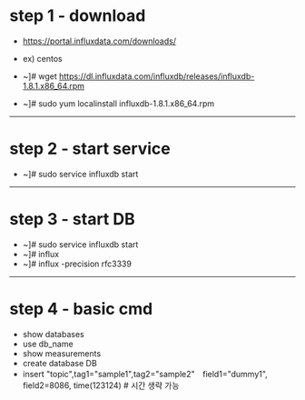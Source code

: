 # step 1 - download 
- https://portal.influxdata.com/downloads/

- ex) centos
- ~]# wget https://dl.influxdata.com/influxdb/releases/influxdb-1.8.1.x86_64.rpm
- ~]# sudo yum localinstall influxdb-1.8.1.x86_64.rpm 

---

# step 2 - start service
- ~]# sudo service influxdb start

---

# step 3 - start DB
- ~]# sudo service influxdb start
- ~]# influx
- ~]# influx -precision rfc3339

---

# step 4 - basic cmd
- show databases
- use db_name
- show measurements
- create database DB
- insert "topic",tag1="sample1",tag2="sample2"　field1="dummy1", field2=8086, time(123124) # 시간 생략 가능

